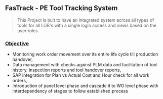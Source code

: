 ## FasTrack - PE Tool Tracking System
> This Project is buit to have an integrated system across all types of tools for all LOB's with a single login access and views based on the user roles.

### <u>Objective</u>
 * Monitoring work order movement over its entire life cycle till production handover,
 * Data management with checks against PLM data and facilitation of tool history, inspection reports and tool handover reports,
 * SAP integration for Plan vs Actual Cost and Hour check for all work orders,
 * Introduction of panel level phase and cascade it to WO level phase with interdependency of stages  to follow established process 




